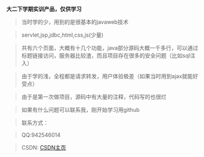 
**大二下学期实训产品，仅供学习**
> 当时学的少，用到的是很基本的javaweb技术

> servlet,jsp,jdbc,html,css,js(少量)

> 共有六个页面，大概有十几个功能，java部分源码大概一千多行，可以通过标题链接访问，服务器比较渣，而且项目存在很多的安全问题（比如sql注入）

> 由于学的浅，全程都是请求转发，用户体验极差（如果当时用到ajax就能好受点）

> 由于是第一次做项目，源码中有大量的注释，代码写的也很烂

> 如果有什么问题可以联系我，刚开始学习用github

> 联系方式：

> QQ:942546014

> CSDN: [CSDN主页](https://blog.csdn.net/weixin_43544077)
